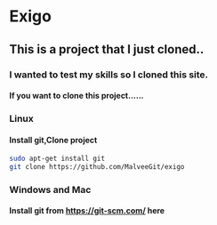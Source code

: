 # Exigo
## This is a project that I just cloned..
### I wanted to test my skills so I cloned this site.
#### If you want to clone this project......
### Linux
#### Install git,Clone project
```bash
sudo apt-get install git
git clone https://github.com/MalveeGit/exigo
```
### Windows and Mac
#### Install git from https://git-scm.com/ here
